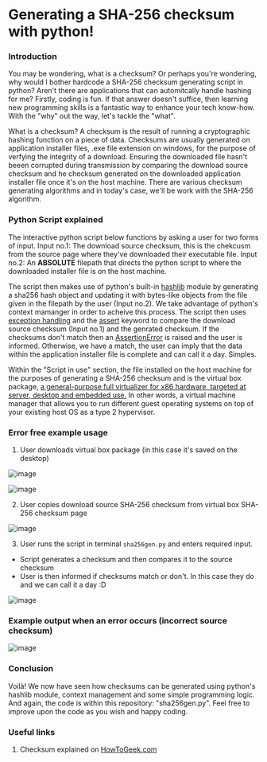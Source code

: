 # Generating a SHA-256 checksum with python!

### Introduction
You may be wondering, what is a checksum? Or perhaps you're wondering, why would I bother hardcode a SHA-256 checksum generating script in python? Aren't there are applications that can automitcally handle hashing for me? Firstly, coding is fun. If that answer doesn't suffice, then learning new programming skills is a fantastic way to enhance your tech know-how. With the "why" out the way, let's tackle the "what". 

What is a checksum? A checksum is the result of running a cryptographic hashing function on a piece of data. Checksums are usually generated on application installer files, .exe file extension on windows, for the purpose of verfying the integrity of a download. Ensuring the downloaded file hasn't beeen corrupted during transmission by comparing the download source checksum and he checksum generated on the downloaded application installer file once it's on the host machine. There are various checksum generating algorithms and in today's case, we'll be work with the SHA-256 algorithm.

### Python Script explained
The interactive python script below functions by asking a user for two forms of input. Input no.1: The download source checksum, this is the chekcusm from the source page where they've downloaded their executable file. Input no.2: An **ABSOLUTE** filepath that directs the python script to where the downloaded installer file is on the host machine.

The script then makes use of python's built-in [hashlib](https://docs.python.org/3/library/hashlib.html) module by generating a sha256 hash object and updating it with bytes-like objects from the file given in the filepath by the user (Input no.2). We take advantage of python's context mamanger in order to acheive this process. The script then uses [exception handling]() and the [assert]() keyword to compare the download source checksum (Input no.1) and the genrated checksum. If the checksums don't match then an [AssertionError]() is raised and the user is informed. Otherwise, we have a match, the user can imply that the data within the application installer file is complete and can call it a day. Simples. 

Within the "Script in use" section, the file installed on the host machine for the purposes of generating a SHA-256 checksum and is the virtual box package, [a general-purpose full virtualizer for x86 hardware, targeted at server, desktop and embedded use.](https://www.virtualbox.org/wiki/VirtualBox) In other words, a virtual machine manager that allows you to run different guest operating systems on top of your existing host OS as a type 2 hypervisor. 

### Error free example usage

1. User downloads virtual box package (in this case it's saved on the desktop)

![image](https://user-images.githubusercontent.com/77082071/115679383-70c81400-a34a-11eb-977c-0983e3405b1f.png)

![image](https://user-images.githubusercontent.com/77082071/115680064-22ffdb80-a34b-11eb-847e-197741f29da5.png)

2. User copies download source SHA-256 checksum from virtual box SHA-256 checksum page 

![image](https://user-images.githubusercontent.com/77082071/115679433-7cb3d600-a34a-11eb-831b-7ab19acd44a8.png)


3. User runs the script in terminal `sha256gen.py` and enters required input.
* Script generates a checksum and then compares it to the source checksum 
* User is then informed if checksums match or don't. In this case they do and we can call it a day :D

![image](https://user-images.githubusercontent.com/77082071/115680104-2bf0ad00-a34b-11eb-9f71-e316b1a40873.png)

### Example output when an error occurs (incorrect source checksum)

![image](https://user-images.githubusercontent.com/77082071/115680130-327f2480-a34b-11eb-8f78-18005f038b68.png)

### Conclusion 
Voilà! We now have seen how checksums can be generated using python's hashlib module, context management and some simple programming logic. And again, the code is within this repository: "sha256gen.py". Feel free to improve upon the code as you wish and happy coding. 

### Useful links
1. Checksum explained on [HowToGeek.com](https://www.howtogeek.com/363735/what-is-a-checksum-and-why-should-you-care/)
